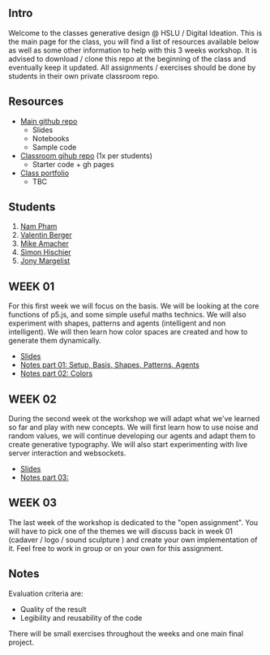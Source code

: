 ## Intro

Welcome to the classes generative design @ HSLU / Digital Ideation. This is the main page for the class, you will find a list of resources available below as well as some other information to help with this 3 weeks workshop. It is advised to download / clone this repo at the beginning of the class and eventually keep it updated. All assignments / exercises should be done by students in their own private classroom repo.

## Resources

- [Main github repo][refMainRepo]
    - Slides
    - Notebooks
    - Sample code 
- [Classroom gihub repo][refClassRepo] (1x per students)
    - Starter code + gh pages
- [Class portfolio][refClassPortfolio]
    - TBC

[refMainRepo]:https://github.com/digitalideation/BA_222_GENCG_H1701
[refClassRepo]:http://...
[refClassPortfolio]:http://...

## Students

1. [Nam Pham][refStud01]
2. [Valentin Berger][refStud02]
3. [Mike Amacher][refStud03]
4. [Simon Hischier][refStud04]
5. [Jony Margelist ][refStud05]

[refStud01]:https://github.com/Bokidoo/
[refStud02]:https://github.com/V4L3
[refStud03]:https://github.com/micromic5
[refStud04]:https://github.com/TheCell
[refStud05]:https://github.com/Ooky

## WEEK 01

For this first week we will focus on the basis. We will be looking at the core functions of p5.js, and some simple useful maths technics. We will also experiment with shapes, patterns and agents (intelligent and non intelligent). We will then learn how color spaces are created and how to generate them dynamically.
- [Slides][refSlides01]
- [Notes part 01: Setup, Basis, Shapes, Patterns, Agents][refNotes01]
- [Notes part 02: Colors][refNotes02]

## WEEK 02

During the second week ot the workshop we will adapt what we've learned so far and play with new concepts. We will first learn how to use noise and random values, we will continue developing our agents and adapt them to create generative typography. We will also start experimenting with live server interaction and websockets.
- [Slides][refSlides02]
- [Notes part 03: ][refNotes03]

## WEEK 03

The last week of the workshop is dedicated to the "open assignment". You will have to pick one of the themes we will discuss back in week 01 (cadaver / logo / sound sculpture ) and create your own implementation of it. Feel free to work in group or on your own for this assignment.


## Notes

Evaluation criteria are:
- Quality of the result
- Legibility and reusability of the code

There will be small exercises throughout the weeks and one main final project.

 [refSlides01]: slides/01.html
 [refSlides02]: slides/02.html
 [refSlides03]: slides/03.html
 [refNotes01]: notebooks/01.html
 [refNotes02]: notebooks/02.html
 [refNotes03]: notebooks/03.html
 [refNotes04]: notebooks/04.html
 [refNotes05]: notebooks/05.html